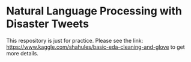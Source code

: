 # Natural Language Processing with Disaster Tweets

This respository is just for practice. Please see the link: https://www.kaggle.com/shahules/basic-eda-cleaning-and-glove to get more details.
